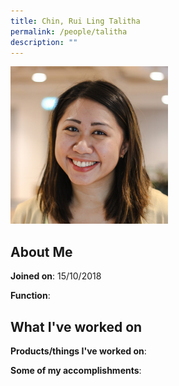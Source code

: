 ```yaml
---
title: Chin, Rui Ling Talitha
permalink: /people/talitha
description: ""
---
```


<img src="/images/headshots/talitha.jpg" title="Chin, Rui Ling Talitha" alt="Chin, Rui Ling Talitha" style="width:50%;margin-left:0">

## About Me

**Joined on**: 15/10/2018

**Function**: 

## What I've worked on

**Products/things I've worked on**:


**Some of my accomplishments**:

